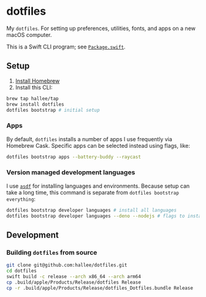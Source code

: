 # dotfiles

My `dotfiles`. For setting up preferences, utilities, fonts, and apps on a new macOS computer.

This is a Swift CLI program; see [`Package.swift`](Package.swift).

## Setup

1. [Install Homebrew](https://brew.sh)
2. Install this CLI:
```sh
brew tap hallee/tap
brew install dotfiles
dotfiles bootstrap # initial setup
```

### Apps

By default, `dotfiles` installs a number of apps I use frequently via Homebrew Cask. Specific apps can be selected instead using flags, like:

```sh
dotfiles bootstrap apps --battery-buddy --raycast
```

### Version managed development languages

I use [`asdf`](http://asdf-vm.com) for installing languages and environments. Because setup can take a long time, this command is separate from `dotfiles bootstrap everything`:

```sh
dotfiles bootstrap developer languages # install all languages
dotfiles bootstrap developer languages --deno --nodejs # flags to install only specific languages
```

## Development

### Building `dotfiles` from source

```sh
git clone git@github.com:hallee/dotfiles.git
cd dotfiles
swift build -c release --arch x86_64 --arch arm64
cp .build/apple/Products/Release/dotfiles Release
cp -r .build/apple/Products/Release/dotfiles_Dotfiles.bundle Release
```
